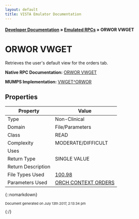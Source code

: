 ```yaml
---
layout: default
title: VISTA Emulator Documentation
---
```


#### [Developer Documentation](../index) &#187; [Emulated RPCs](TableOfContents) &#187; ORWOR VWGET<br/>
# ORWOR VWGET

Retrieves the user's default view for the orders tab.

**Native RPC Documentation:** [ORWOR VWGET](../VISTARPC/ORWOR_VWGET)

**MUMPS Implementation:** [VWGET^ORWOR](http://code.osehra.org/dox/Routine_ORWOR_source.html)

## Properties

Property | Value
--- | ---
Type | Non-Clinical
Domain | File/Parameters
Class | READ
Complexity | MODERATE/DIFFICULT
Uses | 
Return Type | SINGLE VALUE
Return Description | 
File Types Used | [100.98](../VDM/Display_Group-100_98)
Parameters Used | [ORCH CONTEXT ORDERS](../Parameters/ORCH_CONTEXT_ORDERS)


{::nomarkdown} <br/><p style="font-size: 11px">Document generated on July 13th 2017, 2:13:34 pm</p>{:/}